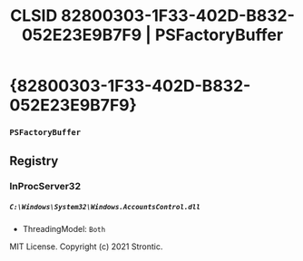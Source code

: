 ﻿---
title: "CLSID 82800303-1F33-402D-B832-052E23E9B7F9 | PSFactoryBuffer"
excerpt: What is COM-Object CLSID 82800303-1F33-402D-B832-052E23E9B7F9?
---

# {82800303-1F33-402D-B832-052E23E9B7F9}

### `PSFactoryBuffer`

## Registry


### InProcServer32

##### `C:\Windows\System32\Windows.AccountsControl.dll`
* ThreadingModel: `Both`

MIT License. Copyright (c) 2021 Strontic.


